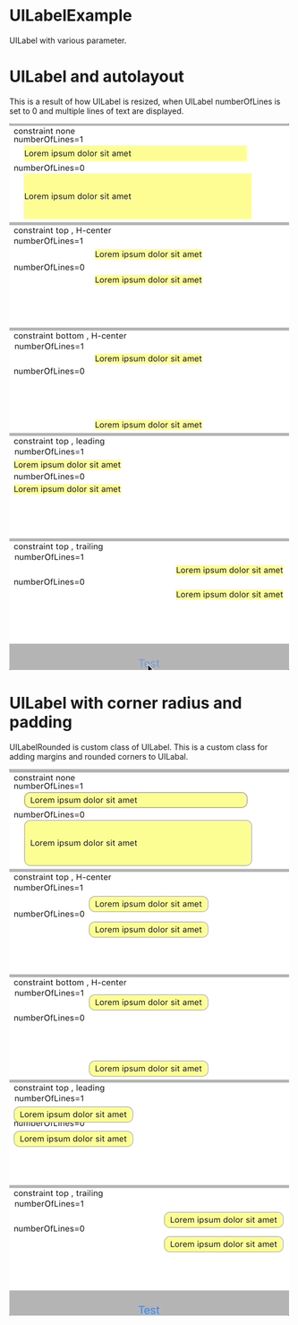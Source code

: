 # UILabelExample
UILabel with various parameter.

# UILabel and autolayout

This is a result of how UILabel is resized, when UILabel numberOfLines is set to 0 and multiple lines of text are displayed.

![UILabel and autolayout](assets/uilabelsize.gif "UILabel and autolayout")

# UILabel with corner radius and padding

UILabelRounded is custom class of UILabel.
This is a custom class for adding margins and rounded corners to UILabal.

![UILabel and autolayout with corner radius and padding](assets/uilabelsize_padding.gif "UILabel and autolayout with corner radius and padding")



